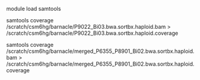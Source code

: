 module load samtools

samtools coverage \
/scratch/csm6hg/barnacle/P9022_Bi03.bwa.sortbx.haploid.bam > \
/scratch/csm6hg/barnacle/P9022_Bi03.bwa.sortbx.haploid.coverage

samtools coverage \
/scratch/csm6hg/barnacle/merged_P6355_P8901_Bi02.bwa.sortbx.haploid.bam > \
/scratch/csm6hg/barnacle/merged_P6355_P8901_Bi02.bwa.sortbx.haploid.coverage
